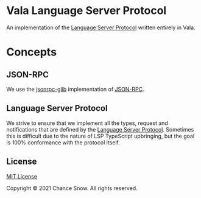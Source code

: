 # Vala Language Server Protocol

<!-- ![Vala LSP CI](https://github.com/chances/vala-language-server-protocol/workflows/Vala%20LSP%20CI/badge.svg?branch=master) -->
<!-- [![codecov](https://codecov.io/gh/chances/vala-language-server-protocol/branch/master/graph/badge.svg?token=bL2FkBtfPK)](https://codecov.io/gh/chances/vala-language-server-protocol) -->

An implementation of the [Language Server Protocol](https://github.com/Microsoft/language-server-protocol) written entirely in Vala.

# Concepts

## JSON-RPC

We use the [jsonrpc-glib](https://gitlab.gnome.org/GNOME/jsonrpc-glib) implementation of [JSON-RPC](https://www.jsonrpc.org/specification).

<!-- For more information about using the `JsonRpcServer` on it's own [here](./docs/jsonrpc.md). -->

## Language Server Protocol

We strive to ensure that we implement all the types, request and notifications that are defined by the [Language Server Protocol](https://microsoft.github.io/language-server-protocol/). Sometimes this is difficult due to the nature of LSP TypeScript upbringing, but the goal is 100% conformance with the protocol itself.

<!-- For more information about using the `LanguageClient` / `LanguageServer` on it's own [here](./docs/lsp.md). -->

<!--
## Debug Adapter Protocol
We strive to ensure that we implement all the types, events and requests that are defined by the [Debug Adapter Protocol](https://microsoft.github.io/debug-adapter-protocol/).

For more information about using the `DebugAdapterClient` / `DebugAdapterServer` on it's own [here](./docs/dap.md).
-->

## License

[MIT License](https://opensource.org/licenses/MIT)

Copyright &copy; 2021 Chance Snow. All rights reserved.
